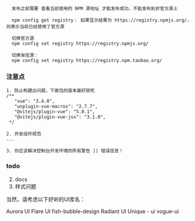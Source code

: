 <!--
 * @Date: 2024-01-02 09:35:20
 * @Description: Modify here please
-->

```shell
  发布之前需要 查看当前使用的 NPM 源地址 才能发布成功，不能发布到非官方源上

  npm config get registry： 如果显示结果为 https://registry.npmjs.org/，则表示当前已经使用了官方源

  切换官方源
  npm config set registry https://registry.npmjs.org/

  切换淘宝源：
  npm config set registry https://registry.npm.taobao.org/
```

### 注意点

```shell
1. 防止构建出问题，下面包的版本最好锁死
/**
   "vue": "3.4.0",
   "unplugin-vue-macros": "2.7.7",
   "@vitejs/plugin-vue": "5.0.1",
   "@vitejs/plugin-vue-jsx": "3.1.0",
 */

2. 开发组件规范
...

3. 你应该解决控制台开发环境的所有警告 || 错误信息！

```

### todo

2. docs
3. 样式问题

当然，请考虑以下好听的UI库名：

Aurora UI
Flare UI
fish-bubble-design
Radiant UI
Unique - ui
vogue-ui
